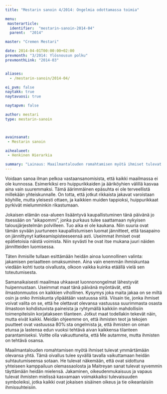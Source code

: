 ```yaml
---
title: "Mestarin sanoin 4/2014: Ongelmia odottamassa toimia"

menu:
 masterarticle:
  identifier:  "mestarin-sanoin-2014-04"
  parent:  "2014"

master: "Cremen Mestari"

date: 2014-04-01T00:00:00+02:00
prevmonth: "3/2014: Ylösnousun polku"
prevmonthLink: "2014-03"


aliases:
  - /mestarin-sanoin/2014-04/

ei_pvm: false
naytakk: true
naytavuosi: true

naytapvm: false

author: mestari
type: mestarin-sanoin



avainsanat:
 - Mestarin sanoin

aihealueet:
 - Henkinen Hierarkia

summary: "Lainaus: Maailmantalouden romahtamisen myötä ihmiset tulevat ymmärtämään olevansa yhtä. Tämä oivallus tulee syvällä tavalla vaikuttamaan heidän suhtautumiseensa sotaan. He tulevat näkemään, että ovat sidottuna yhteiseen kamppailuun olemassaolosta ja Maitreyan sanat tulevat syvemmin täyttämään heidän mielensä."
---
```

<p>Voidaan sanoa ilman pelkoa vastaansanomisista, että kaikki maailmassa ei ole kunnossa. Esimerkiksi ero huippurikkaiden ja ääriköyhien välillä kasvaa aina vain suuremmaksi. Tämä äärimmäinen epäsuhta ei ole terveellistä millekään yhteiskunnalle. On totta, että jotkut rikkaista jakavat varoistaan köyhille, mutta yleisesti ottaen, ja kaikkien muiden tappioksi, huippurikkaat pyrkivät mielumminkin rikastumaan.</p>
<p>Jokaisen elämän osa-alueen lisääntyvä kaupallistuminen tänä päivänä jo itsessään on “aikapommi”, jonka purkaus tulee saattamaan nykyisen talousjärjestelmän polvilleen. Tuo aika ei ole kaukana. Niin suuria ovat tämän syvään juurtuneen kaupallistumisen luomat jännitteet, että tasapaino on jännittynyt katkeamispisteeseensä asti. Useimmat ihmiset ovat epätietoisia näistä voimista. Niin syvästi he ovat itse mukana juuri näiden jännitteiden luomisessa.</p>
<p>Täten ihmisille tullaan esittämään heidän ainoa luonnollinen valinta: jakamisen periaatteen omaksuminen. Aina vain enemmän ihmiskuntaa viedään kohti tuota oivallusta, olkoon vaikka kuinka etäällä vielä sen toteutumisesta.</p>
<p>Samanaikaisesti maailmaa uhkaavat luonnonongelmat lähestyvät huipennustaan. Useimmat maat tänä päivänä myöntävät, että ilmastonmuutos on kaikkien vihollinen. Kysymys joka maita jakaa on se miltä osin ja onko ihmiskunta ylipäätään vastuussa siitä. Viisain tie, jonka ihmiset voivat valita on se, että he olettavat olevansa vastuussa suurimmasta osasta ilmastoon kohdistuvista paineista ja ryhtymällä kaikkiin mahdollisiin toimenpiteisiin korjatakseen tilanteen. Jotkut maat todellakin tekevät näin, mutta eivät kaikki. Meidän ohjeemme on, että ihmisten teot ja tekojen puutteet ovat vastuussa 80%:sta ongelmista ja, että ihmisten on oman etunsa ja lastensa edun vuoksi tehtävä aivan kaikkensa tilanteen parantamiseksi. Voitte olla vakuuttuneita, että Me autamme, mutta ihmisten on tehtävä osansa.</p>
<p>Maailmantalouden romahtamisen myötä ihmiset tulevat ymmärtämään olevansa yhtä. Tämä oivallus tulee syvällä tavalla vaikuttamaan heidän suhtautumiseensa sotaan. He tulevat näkemään, että ovat sidottuna yhteiseen kamppailuun olemassaolosta ja Maitreyan sanat tulevat syvemmin täyttämään heidän mielensä. Jakaminen, oikeudenmukaisuus ja vapaus tulevat ihmisten mielissä kasvamaan voimakkaiksi tulevaisuuden symboleiksi, jotka kaikki ovat jokaisen sisäinen oikeus ja tie oikeanlaisiin ihmissuhteisiin.</p>